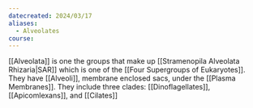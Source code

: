 ```yaml
---
datecreated: 2024/03/17
aliases:
  - Alveolates
course:
---
```

[[Alveolata]] is one the groups that make up [[Stramenopila Alveolata Rhizaria|SAR]] which is one of the [[Four Supergroups of Eukaryotes]]. They have [[Alveoli]], membrane enclosed sacs, under the [[Plasma Membranes]]. They include three clades: [[Dinoflagellates]], [[Apicomlexans]], and [[Cilates]] 